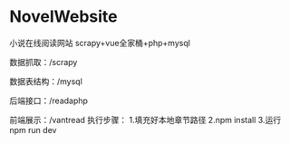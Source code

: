 # NovelWebsite
小说在线阅读网站
scrapy+vue全家桶+php+mysql

数据抓取：/scrapy

数据表结构：/mysql

后端接口：/readaphp

前端展示：/vantread
       执行步骤：
              1.填充好本地章节路径
              2.npm install
              3.运行 npm run dev

